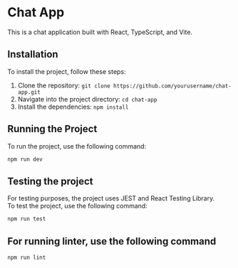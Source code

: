 # Chat App

This is a chat application built with React, TypeScript, and Vite.

## Installation

To install the project, follow these steps:

1. Clone the repository: `git clone https://github.com/yourusername/chat-app.git`
2. Navigate into the project directory: `cd chat-app`
3. Install the dependencies: `npm install`

## Running the Project

To run the project, use the following command:

```sh
npm run dev
```

## Testing the project
For testing purposes, the project uses JEST and React Testing Library. <br>
To test the project, use the following command:

```sh
npm run test
```

## For running linter, use the following command
```sh
npm run lint
```
